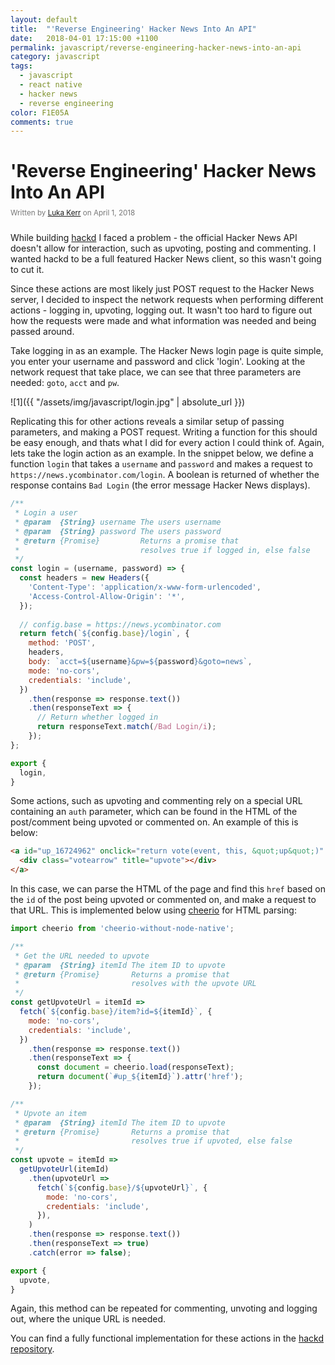 ```yaml
---
layout: default
title:  "'Reverse Engineering' Hacker News Into An API"
date:   2018-04-01 17:15:00 +1100
permalink: javascript/reverse-engineering-hacker-news-into-an-api
category: javascript
tags: 
  - javascript
  - react native
  - hacker news
  - reverse engineering
color: F1E05A
comments: true
---
```


# 'Reverse Engineering' Hacker News Into An API

<small style="color: #777; top: -10px; position: relative">
  Written by <a href="https://github.com/lukakerr">Luka Kerr</a> on April 1, 2018
</small>

While building [hackd](https://github.com/lukakerr/hackd) I faced a problem - the official Hacker News API doesn't allow for interaction, such as upvoting, posting and commenting. I wanted hackd to be a full featured Hacker News client, so this wasn't going to cut it.

Since these actions are most likely just POST request to the Hacker News server, I decided to inspect the network requests when performing different actions - logging in, upvoting, logging out. It wasn't too hard to figure out how the requests were made and what information was needed and being passed around.

Take logging in as an example. The Hacker News login page is quite simple, you enter your username and password and click 'login'. Looking at the network request that take place, we can see that three parameters are needed: `goto`, `acct` and `pw`. 

![1]({{ "/assets/img/javascript/login.jpg" | absolute_url }})

Replicating this for other actions reveals a similar setup of passing parameters, and making a POST request. Writing a function for this should be easy enough, and thats what I did for every action I could think of. Again, lets take the login action as an example. In the snippet below, we define a function `login` that takes a `username` and `password` and makes a request to `https://news.ycombinator.com/login`. A boolean is returned of whether the response contains `Bad Login` (the error message Hacker News displays).

```javascript
/**
 * Login a user
 * @param  {String} username The users username
 * @param  {String} password The users password
 * @return {Promise}         Returns a promise that
 *                           resolves true if logged in, else false
 */
const login = (username, password) => {
  const headers = new Headers({
    'Content-Type': 'application/x-www-form-urlencoded',
    'Access-Control-Allow-Origin': '*',
  });
  
  // config.base = https://news.ycombinator.com
  return fetch(`${config.base}/login`, {
    method: 'POST',
    headers,
    body: `acct=${username}&pw=${password}&goto=news`,
    mode: 'no-cors',
    credentials: 'include',
  })
    .then(response => response.text())
    .then(responseText => {
      // Return whether logged in
      return responseText.match(/Bad Login/i);
    });
};

export {
  login,
}
```

Some actions, such as upvoting and commenting rely on a special URL containing an `auth` parameter, which can be found in the HTML of the post/comment being upvoted or commented on. An example of this is below:

```html
<a id="up_16724962" onclick="return vote(event, this, &quot;up&quot;)" href="vote?id=16724962&amp;how=up&amp;auth=4356e982da9ab9ae4f443ee80b7ede2d716834be&amp;goto=item%3Fid%3D16724962">
  <div class="votearrow" title="upvote"></div>
</a>
```

In this case, we can parse the HTML of the page and find this `href` based on the `id` of the post being upvoted or commented on, and make a request to that URL. This is implemented below using [cheerio](https://github.com/oyyd/cheerio-without-node-native) for HTML parsing:

```javascript
import cheerio from 'cheerio-without-node-native';

/**
 * Get the URL needed to upvote
 * @param  {String} itemId The item ID to upvote
 * @return {Promise}       Returns a promise that
 *                         resolves with the upvote URL
 */
const getUpvoteUrl = itemId =>
  fetch(`${config.base}/item?id=${itemId}`, {
    mode: 'no-cors',
    credentials: 'include',
  })
    .then(response => response.text())
    .then(responseText => {
      const document = cheerio.load(responseText);
      return document(`#up_${itemId}`).attr('href');
    });

/**
 * Upvote an item
 * @param  {String} itemId The item ID to upvote
 * @return {Promise}       Returns a promise that
 *                         resolves true if upvoted, else false
 */
const upvote = itemId =>
  getUpvoteUrl(itemId)
    .then(upvoteUrl =>
      fetch(`${config.base}/${upvoteUrl}`, {
        mode: 'no-cors',
        credentials: 'include',
      }),
    )
    .then(response => response.text())
    .then(responseText => true)
    .catch(error => false);

export {
  upvote,
}
```

Again, this method can be repeated for commenting, unvoting and logging out, where the unique URL is needed.

You can find a fully functional implementation for these actions in the [hackd repository](https://github.com/lukakerr/hackd/blob/master/app/helpers/api.js). 